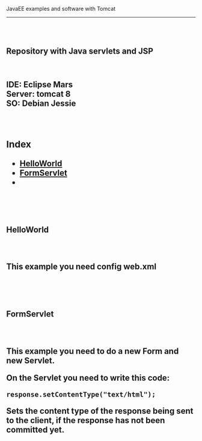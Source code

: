 JavaEE examples and software with Tomcat
<hr>
<br><br>
<h2>Repository with Java servlets and JSP</h2>
<br>
<h2><Software</h2>

IDE: Eclipse Mars<br>
Server: tomcat 8<br>
SO: Debian Jessie

<br>

<h3>Index</h3>
<ul>
	<li><a href=#HelloWorld>HelloWorld</a></li>
	<li><a href=#FormServlet>FormServlet</a><li>
</ul>


<br><br>

<h4 id="HelloWorld">HelloWorld</h4>
<br>
<p>This example you need config web.xml </p>
<br><br>

<h4 id="FormServlet">FormServlet</h4>
<br>
<p>This example you need to do a new Form and new Servlet.</p>
<p>On the Servlet you need to write this code:</p>
<code>response.setContentType("text/html");</code>
<p>Sets the content type of the response being sent to the client, 
	if the response has not been committed yet.</p>
<br><br>

